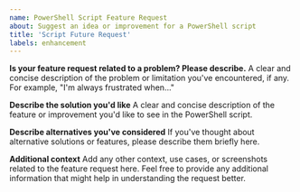```yaml
---
name: PowerShell Script Feature Request
about: Suggest an idea or improvement for a PowerShell script
title: 'Script Future Request'
labels: enhancement
---
```


**Is your feature request related to a problem? Please describe.**
A clear and concise description of the problem or limitation you've encountered, if any. For example, "I'm always frustrated when..."

**Describe the solution you'd like**
A clear and concise description of the feature or improvement you'd like to see in the PowerShell script.

**Describe alternatives you've considered**
If you've thought about alternative solutions or features, please describe them briefly here.

**Additional context**
Add any other context, use cases, or screenshots related to the feature request here. Feel free to provide any additional information that might help in understanding the request better.
